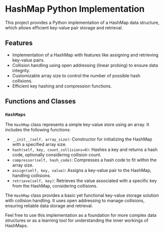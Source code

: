 # HashMap Python Implementation

This project provides a Python implementation of a HashMap data structure, which allows efficient key-value pair storage and retrieval.

## Features

- Implementation of a HashMap with features like assigning and retrieving key-value pairs.
- Collision handling using open addressing (linear probing) to ensure data integrity.
- Customizable array size to control the number of possible hash collisions.
- Efficient key hashing and compression functions.

## Functions and Classes

### `HashMaps`

The `HashMap` class represents a simple key-value store using an array. It includes the following functions:

- `__init__(self, array_size)`: Constructor for initializing the HashMap with a specified array size.
- `hash(self, key, count_collisions=0)`: Hashes a key and returns a hash code, optionally considering collision count.
- `compressor(self, hash_code)`: Compresses a hash code to fit within the array size.
- `assign(self, key, value)`: Assigns a key-value pair to the HashMap, handling collisions.
- `retrieve(self, key)`: Retrieves the value associated with a specific key from the HashMap, considering collisions.

The `HashMap` class provides a basic yet functional key-value storage solution with collision handling. It uses open addressing to manage collisions, ensuring reliable data storage and retrieval.

Feel free to use this implementation as a foundation for more complex data structures or as a learning tool for understanding the inner workings of HashMaps.
